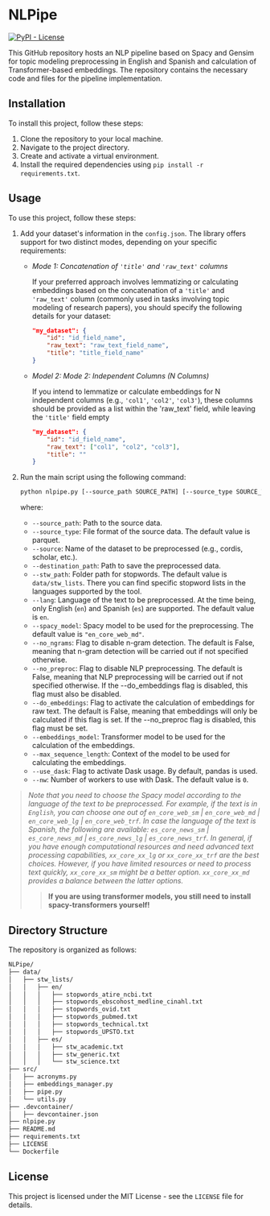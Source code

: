 # NLPipe

[![PyPI - License](https://img.shields.io/badge/license-MIT-green.svg)](https://github.com/Nemesis1303/NLPipe/blob/main/LICENSE)

This GitHub repository hosts an NLP pipeline based on Spacy and Gensim for topic modeling preprocessing in English and Spanish and calculation of Transformer-based embeddings. The repository contains the necessary code and files for the pipeline implementation.

## Installation

To install this project, follow these steps:

1. Clone the repository to your local machine.
2. Navigate to the project directory.
3. Create and activate a virtual environment.
4. Install the required dependencies using `pip install -r requirements.txt`.

## Usage

To use this project, follow these steps:

1. Add your dataset's information in the `config.json`.  The library offers support for two distinct modes, depending on your specific requirements:

    * *Mode 1: Concatenation of `'title'` and `'raw_text'` columns*

        If your preferred approach involves lemmatizing or calculating embeddings based on the concatenation of a `'title'` and `'raw_text'` column (commonly used in tasks involving topic modeling of research papers), you should specify the following details for your dataset:

        ```json
        "my_dataset": {
            "id": "id_field_name",
            "raw_text": "raw_text_field_name",
            "title": "title_field_name"
        }
        ```

    * *Model 2: Mode 2: Independent Columns (N Columns)*

        If you intend to lemmatize or calculate embeddings for N independent columns (e.g., `'col1'`, `'col2'`, `'col3'`), these columns should be provided as a list within the 'raw_text' field, while leaving the `'title'` field empty

        ```json
        "my_dataset": {
            "id": "id_field_name",
            "raw_text": ["col1", "col2", "col3"],
            "title": ""
        }
        ```

2. Run the main script using the following command:

    ```bash
    python nlpipe.py [--source_path SOURCE_PATH] [--source_type SOURCE_TYPE] [--source SOURCE] [--destination_path DESTINATION_PATH] [--stw_path STW_PATH] [--lang LANG] [--spacy_model SPACY_MODEL] [--no_ngrams NO_NGRAMS] [--no_preproc NO_PREPROC] [--do_embeddings DO_EMBEDDINGS] [--embeddings_model EMBEDDINGS_MODEL] [--max_sequence_length MAX_SEQUENCE] [--use_dask USE_DASK] [--nw NW]
    ```

    where:
    * `--source_path`: Path to the source data.
    * `--source_type`: File format of the source data. The default value is parquet.
    * `--source`: Name of the dataset to be preprocessed (e.g., cordis, scholar, etc.).
    * `--destination_path`: Path to save the preprocessed data.
    * `--stw_path`: Folder path for stopwords. The default value is `data/stw_lists`. There you can find specific stopword lists in the languages supported by the tool.
    * `--lang`: Language of the text to be preprocessed. At the time being, only English (`en`) and Spanish (`es`) are supported. The default value is `en`.
    * `--spacy_model`: Spacy model to be used for the preprocessing. The default value is `"en_core_web_md"`.
    * `--no_ngrams`: Flag to disable n-gram detection. The default is False, meaning that n-gram detection will be carried out if not specified otherwise.
    * `--no_preproc`:  Flag to disable NLP preprocessing. The default is False, meaning that NLP preprocessing will be carried out if not specified otherwise. If the --do_embeddings flag is disabled, this flag must also be disabled.
    * `--do_embeddings`: Flag to activate the calculation of embeddings for raw text. The default is False, meaning that embeddings will only be calculated if this flag is set. If the --no_preproc flag is disabled, this flag must be set.
    * `--embeddings_model`: Transformer model to be used for the calculation of the embeddings.
    * `--max_sequence_length`: Context of the model to be used for calculating the embeddings.
    * `--use_dask`: Flag to activate Dask usage. By default, pandas is used.
    * `--nw`: Number of workers to use with Dask. The default value is `0`.

> *Note that you need to choose the Spacy model according to the language of the text to be preprocessed. For example, if the text is in `English`, you can choose one out of `en_core_web_sm` | `en_core_web_md` | `en_core_web_lg` | `en_core_web_trf`. In case the language of the text is Spanish, the following are available: `es_core_news_sm` | `es_core_news_md` | `es_core_news_lg` | `es_core_news_trf`. In general, if you have enough computational resources and need advanced text processing capabilities, `xx_core_xx_lg` or `xx_core_xx_trf` are the best choices. However, if you have limited resources or need to process text quickly, `xx_core_xx_sm` might be a better option. `xx_core_xx_md` provides a balance between the latter options.*
>> **If you are using transformer models, you still need to install spacy-transformers yourself!**

## Directory Structure

The repository is organized as follows:

```bash
NLPipe/
├── data/
│   ├── stw_lists/
│   │   ├── en/
│   │   │   ├── stopwords_atire_ncbi.txt
│   │   │   ├── stopwords_ebscohost_medline_cinahl.txt
│   │   │   ├── stopwords_ovid.txt
│   │   │   ├── stopwords_pubmed.txt
│   │   │   ├── stopwords_technical.txt
│   │   │   ├── stopwords_UPSTO.txt
│   │   ├── es/
│   │   │   ├── stw_academic.txt   
│   │   │   ├── stw_generic.txt
│   │   │   └── stw_science.txt
├── src/
│   ├── acronyms.py
│   ├── embeddings_manager.py
│   ├── pipe.py
│   └── utils.py
├── .devcontainer/
│   ├── devcontainer.json
├── nlpipe.py
├── README.md
├── requirements.txt
├── LICENSE
└── Dockerfile
```

## License

This project is licensed under the MIT License - see the `LICENSE` file for details.
